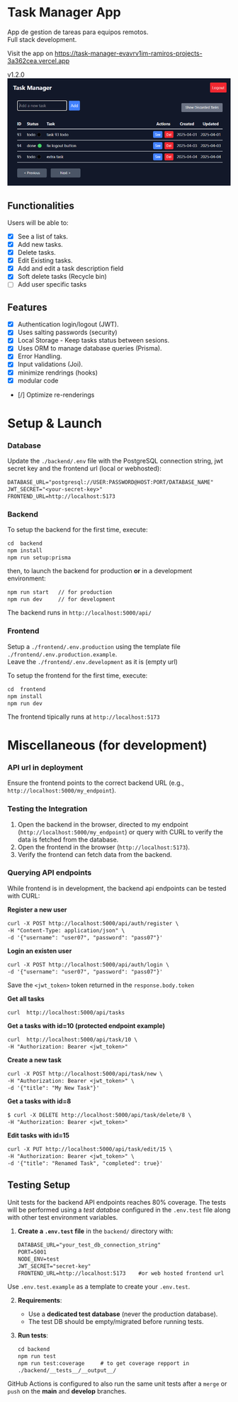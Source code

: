 # **Task Manager App**
App de gestion de tareas para equipos remotos.  
Full stack development.

Visit the app on https://task-manager-evavrv1im-ramiros-projects-3a362cea.vercel.app  

v1.2.0
![alt text](./images/app-view.png)

## **Functionalities**
Users will be able to:
- [x] See a list of taks.
- [x] Add new tasks.
- [x] Delete tasks.
- [x] Edit Existing tasks.
- [x] Add and edit a task description field
- [x] Soft delete tasks (Recycle bin)
- [ ] Add user specific tasks

## **Features**
- [x] Authentication login/logout (JWT).
- [x] Uses salting passwords (security)
- [x] Local Storage - Keep tasks status between sesions.
- [x] Uses ORM to manage database queries (Prisma).
- [x] Error Handling.
- [x] Input validations (Joi).
- [x] minimize rendrings (hooks)
- [x] modular code
- [/] Optimize re-renderings

# **Setup & Launch**

### **Database**  
Update the `./backend/.env` file with the PostgreSQL connection string, jwt secret key and the frontend url (local or webhosted):
```
DATABASE_URL="postgresql://USER:PASSWORD@HOST:PORT/DATABASE_NAME"
JWT_SECRET="<your-secret-key>"
FRONTEND_URL=http://localhost:5173
```  


### **Backend** 
To setup the backend for the first time, execute:
   ```
   cd  backend
   npm install
   npm run setup:prisma
   ```

then, to launch the backend for production **or** in a development environment:
   ```
   npm run start   // for production
   npm run dev     // for development 
   ```

The backend runs in `http://localhost:5000/api/`


### **Frontend**
Setup a `./frontend/.env.production` using the template file `./frontend/.env.production.example`.  
Leave the `./frontend/.env.development` as it is (empty url)

To setup the frontend for the first time, execute:
   ```
   cd  frontend
   npm install
   npm run dev
   ```
The frontend tipically runs at `http://localhost:5173`



# **Miscellaneous (for development)**

### **API url in deployment**
Ensure the frontend points to the correct backend URL (e.g., `http://localhost:5000/my_endpoint`).


### **Testing the Integration**
1. Open the backend in the browser, directed to my endpoint (`http://localhost:5000/my_endpoint`) or query with CURL to verify the data is fetched from the database.
2. Open the frontend in the browser (`http://localhost:5173`).
3. Verify the frontend can fetch data from the backend.



### **Querying API endpoints**
While frontend is in development, the backend api endpoints can be tested with CURL:

**Register a new user**
```
curl -X POST http://localhost:5000/api/auth/register \
-H "Content-Type: application/json" \
-d '{"username": "user07", "password": "pass07"}'
```

**Login an existen user**
```
curl -X POST http://localhost:5000/api/auth/login \
-d '{"username": "user07", "password": "pass07"}'
```
Save the `<jwt_token>` token returned in the `response.body.token`  


**Get all tasks**
```
curl  http://localhost:5000/api/tasks 
```


**Get a tasks with id=10 (protected endpoint example)**
```
curl  http://localhost:5000/api/task/10 \
-H "Authorization: Bearer <jwt_token>" 
```

**Create a new task**
```
curl -X POST http://localhost:5000/api/task/new \
-H "Authorization: Bearer <jwt_token>" \
-d '{"title": "My New Task"}'
```

**Get a tasks with id=8**
```
$ curl -X DELETE http://localhost:5000/api/task/delete/8 \
-H "Authorization: Bearer <jwt_token>" 
```

**Edit tasks with id=15**
```
curl -X PUT http://localhost:5000/api/task/edit/15 \
-H "Authorization: Bearer <jwt_token>" \
-d '{"title": "Renamed Task", "completed": true}'
```


## **Testing Setup**
Unit tests for the backend API endpoints reaches 80% coverage. The tests will be performed using a _test databse_ configured in the `.env.test` file along with other test environment variables. 

1. **Create a `.env.test` file** in the `backend/` directory with:
   ```
   DATABASE_URL="your_test_db_connection_string"
   PORT=5001
   NODE_ENV=test
   JWT_SECRET="secret-key"
   FRONTEND_URL=http://localhost:5173    #or web hosted frontend url
   ```
Use `.env.test.example` as a template to create your `.env.test`.

2. **Requirements**:
   - Use a **dedicated test database** (never the production database).
   - The test DB should be empty/migrated before running tests.

3. **Run tests**:
   ```
   cd backend
   npm run test
   npm run test:coverage     # to get coverage repport in ./backend/__tests__/__output__/
   ```
GitHub Actions is configured to also run the same unit tests after a `merge` or `push` on the **main** and **develop** branches.
